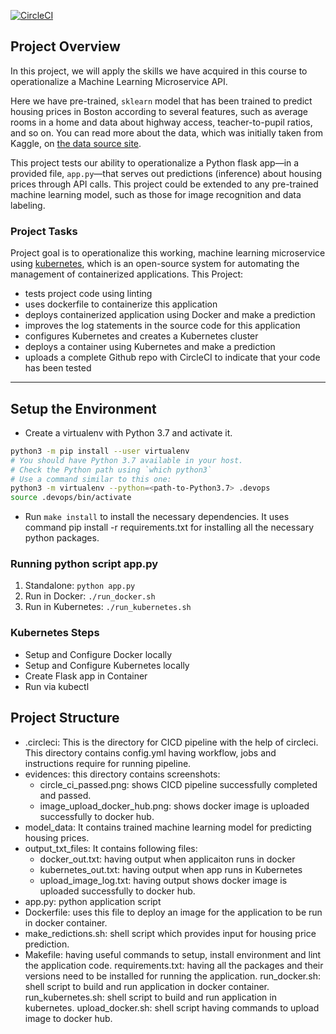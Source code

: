 [![CircleCI](https://dl.circleci.com/status-badge/img/gh/multimac59/project-ml-microservice-kubernetes/tree/master.svg?style=svg)](https://dl.circleci.com/status-badge/redirect/gh/multimac59/project-ml-microservice-kubernetes/tree/master)

## Project Overview

In this project, we will apply the skills we have acquired in this course to operationalize a Machine Learning Microservice API. 

Here we have pre-trained, `sklearn` model that has been trained to predict housing prices in Boston according to several features, such as average rooms in a home and data about highway access, teacher-to-pupil ratios, and so on. You can read more about the data, which was initially taken from Kaggle, on [the data source site](https://www.kaggle.com/c/boston-housing). 

This project tests our ability to operationalize a Python flask app—in a provided file, `app.py`—that serves out predictions (inference) about housing prices through API calls. This project could be extended to any pre-trained machine learning model, such as those for image recognition and data labeling.

### Project Tasks

Project goal is to operationalize this working, machine learning microservice using [kubernetes](https://kubernetes.io/), which is an open-source system for automating the management of containerized applications. This Project:
* tests project code using linting
* uses dockerfile to containerize this application
* deploys containerized application using Docker and make a prediction
* improves the log statements in the source code for this application
* configures Kubernetes and creates a Kubernetes cluster
* deploys a container using Kubernetes and make a prediction
* uploads a complete Github repo with CircleCI to indicate that your code has been tested

---

## Setup the Environment

* Create a virtualenv with Python 3.7 and activate it.  
```bash
python3 -m pip install --user virtualenv
# You should have Python 3.7 available in your host. 
# Check the Python path using `which python3`
# Use a command similar to this one:
python3 -m virtualenv --python=<path-to-Python3.7> .devops
source .devops/bin/activate
```
* Run `make install` to install the necessary dependencies. It uses command pip install -r requirements.txt for installing all the necessary python packages.

### Running python script app.py

1. Standalone:  `python app.py`
2. Run in Docker:  `./run_docker.sh`
3. Run in Kubernetes:  `./run_kubernetes.sh`


### Kubernetes Steps

* Setup and Configure Docker locally
* Setup and Configure Kubernetes locally
* Create Flask app in Container
* Run via kubectl

## Project Structure

* .circleci: This is the directory for CICD pipeline with the help of circleci. This directory contains config.yml having workflow, jobs and instructions require for running pipeline.
* evidences: this directory contains screenshots: 
    * circle_ci_passed.png: shows CICD pipeline successfully completed and passed.
    * image_upload_docker_hub.png: shows docker image is uploaded successfully to docker hub.
* model_data: It contains trained machine learning model for predicting housing prices.
* output_txt_files: It contains following files:
    * docker_out.txt: having output when applicaiton runs in docker
    * kubernetes_out.txt: having output when app runs in Kubernetes
    * upload_image_log.txt: having output shows docker image is uploaded successfully to docker hub.
* app.py: python application script
* Dockerfile: uses this file to deploy an image for the application to be run in docker container.
* make_redictions.sh: shell script which provides input for housing price prediction.
* Makefile: having useful commands to setup, install environment and lint the application code.
requirements.txt: having all the packages and their versions need to be installed for running the application.
run_docker.sh: shell script to build and run application in docker container.
run_kubernetes.sh: shell script to build and run application in kubernetes.
upload_docker.sh: shell script having commands to upload image to docker hub.